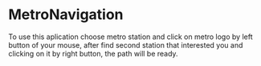 # MetroNavigation

To use this aplication choose metro station and click on 
metro logo by left button of your mouse, after find second 
station that interested you and clicking on it by right 
button, the path will be ready.   
